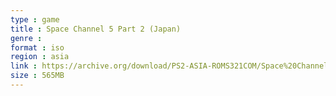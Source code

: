 ```yaml
---
type : game
title : Space Channel 5 Part 2 (Japan)
genre : 
format : iso
region : asia
link : https://archive.org/download/PS2-ASIA-ROMS321COM/Space%20Channel%205%20Part%202%20%28Japan%29.7z
size : 565MB
---
```


